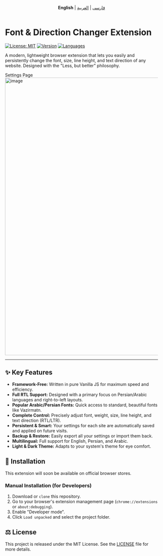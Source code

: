 <!-- Navigation -->
<div align="center">
  <b>English</b> | <a href="README.fa.md">فارسی</a> | <a href="README.ar.md">العربية</a>
</div>
<br>

# Font & Direction Changer Extension

[![License: MIT](https://img.shields.io/badge/License-MIT-blue.svg)](https://opensource.org/licenses/MIT)
[![Version](https://img.shields.io/badge/Version-1.1-brightgreen.svg)]()
[![Languages](https://img.shields.io/badge/Languages-FA%20%7C%20EN%20%7C%20AR-orange.svg)]()

A modern, lightweight browser extension that lets you easily and persistently change the font, size, line height, and text direction of any website. Designed with the "Less, but better" philosophy.

Settings Page
<img width="1919" height="914" alt="image" src="https://github.com/user-attachments/assets/af75afd0-f821-4c5e-8fbc-c4d5c30b11fa" />

---

## ✨ Key Features

- **Framework-Free:** Written in pure Vanilla JS for maximum speed and efficiency.
- **Full RTL Support:** Designed with a primary focus on Persian/Arabic languages and right-to-left layouts.
- **Popular Arabic/Persian Fonts:** Quick access to standard, beautiful fonts like Vazirmatn.
- **Complete Control:** Precisely adjust font, weight, size, line height, and text direction (RTL/LTR).
- **Persistent & Smart:** Your settings for each site are automatically saved and applied on future visits.
- **Backup & Restore:** Easily export all your settings or import them back.
- **Multilingual:** Full support for English, Persian, and Arabic.
- **Light & Dark Theme:** Adapts to your system's theme for eye comfort.

## 🚀 Installation

This extension will soon be available on official browser stores.

### Manual Installation (for Developers)

1.  Download or `clone` this repository.
2.  Go to your browser's extension management page (`chrome://extensions` or `about:debugging`).
3.  Enable "Developer mode".
4.  Click `Load unpacked` and select the project folder.

## ⚖️ License

This project is released under the MIT License. See the [LICENSE](LICENSE) file for more details.
